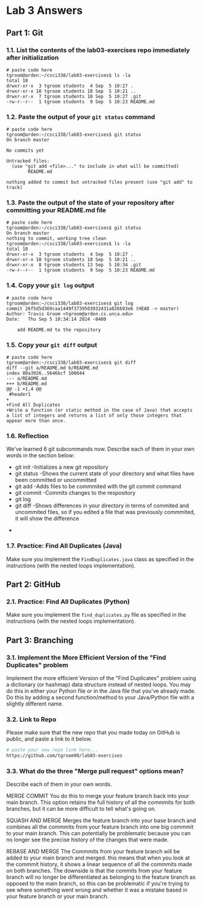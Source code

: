 # Lab 3 Answers

## Part 1: Git

### 1.1. List the contents of the lab03-exercises repo immediately after initialization
```
# paste code here
tgroom@arden:~/csci338/lab03-exercises$ ls -la
total 18
drwxr-xr-x  3 tgroom students  4 Sep  5 10:27 .
drwxr-xr-x 10 tgroom students 18 Sep  5 10:21 ..
drwxr-xr-x  7 tgroom students 10 Sep  5 10:27 .git
-rw-r--r--  1 tgroom students  9 Sep  5 10:23 README.md

```

### 1.2. Paste the output of your `git status` command
```
# paste code here
tgroom@arden:~/csci338/lab03-exercises$ git status
On branch master

No commits yet

Untracked files:
  (use "git add <file>..." to include in what will be committed)
        README.md

nothing added to commit but untracked files present (use "git add" to track)

```

### 1.3. Paste the output of the state of your repository after committing your README.md file
```
# paste code here
tgroom@arden:~/csci338/lab03-exercises$ git status
On branch master
nothing to commit, working tree clean
tgroom@arden:~/csci338/lab03-exercises$ ls -la
total 18
drwxr-xr-x  3 tgroom students  4 Sep  5 10:27 .
drwxr-xr-x 10 tgroom students 18 Sep  5 10:21 ..
drwxr-xr-x  8 tgroom students 13 Sep  5 10:34 .git
-rw-r--r--  1 tgroom students  9 Sep  5 10:23 README.md

```

### 1.4. Copy your `git log` output
```
# paste code here
tgroom@arden:~/csci338/lab03-exercises$ git log
commit 26f5d5d369caa1449f3739503932431a826b93e6 (HEAD -> master)
Author: Travis Groom <tgroom@arden.cs.unca.edu>
Date:   Thu Sep 5 10:34:14 2024 -0400

    add README.md to the repository

```

### 1.5. Copy your `git diff` output
```
# paste code here
tgroom@arden:~/csci338/lab03-exercises$ git diff
diff --git a/README.md b/README.md
index 80a3926..5646bcf 100644
--- a/README.md
+++ b/README.md
@@ -1 +1,4 @@
 #header1
+
+Find All Duplicates
+Write a function (or static method in the case of Java) that accepts a list of integers and returns a list of only those integers that appear more than once.

```


### 1.6. Reflection

We've learned 6 git subcommands now. Describe each of them in your own words in the section below:

* git init
-Initializes a new git repository
* git status 
-Shows the current state of your directory and what files have been committed or uncommitted
* git add 
-Adds files to be commmited with the git commit command
* git commit 
-Commits changes to the respository
* git log 
* git diff
-Shows differences in your directory in terms of commited and uncommited files, so if you edited a file that was previously commmited, it will show the difference

 
-


### 1.7. Practice: Find All Duplicates (Java)
Make sure you implement the `FindDuplicates.java` class as specified in the instructions (with the nested loops implementation).

## Part 2: GitHub

### 2.1. Practice: Find All Duplicates (Python)
Make sure you implement the `find_duplicates.py` file as specified in the instructions (with the nested loops implementation).


## Part 3: Branching

### 3.1. Implement the More Efficient Version of the "Find Duplicates" problem
Implement the more efficient Version of the "Find Duplicates" problem using a dictionary (or hashmap) data structure instead of nested loops. You may do this in either your Python file or in the Java file that you’ve already made. Do this by adding a second function/method to your Java/Python file with a slightly different name.


### 3.2. Link to Repo
Please make sure that the new repo that you made today on GitHub is public, and paste a link to it below.

```bash
# paste your new repo link here...
https://github.com/tgroom90/lab03-exercises

```

### 3.3. What do the three "Merge pull request" options mean? 
Describe each of them in your own words.

MERGE COMMIT
You do this to merge your feature branch back into your main branch. This option retains the full history of all the commmits for both branches, but it can be more difficult to tell what's going on.

SQUASH AND MERGE
Merges the feature branch into your base branch and combines all the commmits from your feature branch into one big commmit to your main branch. This can potentially be problematic because you can no longer see the precise history of the changes that were made.

REBASE AND MERGE
The Commmits from your feature branch will be added to your main branch and merged. this means that when you look at the commmit history, it shows a linear sequence of all the commmits made on both branches. The downside is that the commits from your feature branch will no longer be differentiated as belonging to the feature branch as opposed to the main branch, so this can be problematic if you're trying to see where something went wrong and whether it was a mistake based in your feature branch or your main branch.
